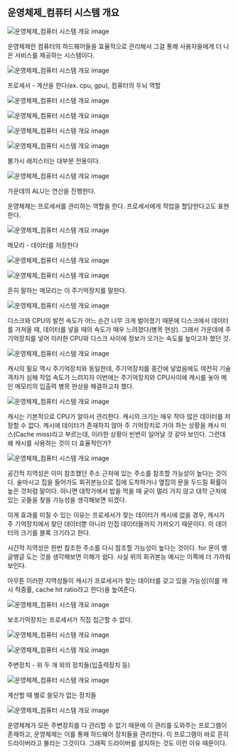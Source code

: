 ## 운영체제_컴퓨터 시스템 개요

![](https://slid-capture.s3.ap-northeast-2.amazonaws.com/public/capture_images/a361a522fd5247f88e9c5e82dc2ffb6f/992a2f63-345f-425b-a195-a841a9967630.png "운영체제_컴퓨터 시스템 개요 image")


운영체제란 컴퓨터의 하드웨어들을 효율적으로 관리해서 그걸 통해 사용자들에게 더 나은 서비스를 제공하는 시스템이다. 




![](https://slid-capture.s3.ap-northeast-2.amazonaws.com/public/capture_images/a361a522fd5247f88e9c5e82dc2ffb6f/526e6e27-0ff0-4214-be4f-58d389f1e29c.png "운영체제_컴퓨터 시스템 개요 image")


프로세서 - 계산을 한다(ex. cpu, gpu), 컴퓨터의 두뇌 역할

![](https://slid-capture.s3.ap-northeast-2.amazonaws.com/public/capture_images/a361a522fd5247f88e9c5e82dc2ffb6f/ca983430-f264-4c11-9ad7-f4c0ea3032b3.png "운영체제_컴퓨터 시스템 개요 image")

![](https://slid-capture.s3.ap-northeast-2.amazonaws.com/public/capture_images/a361a522fd5247f88e9c5e82dc2ffb6f/9059b760-9577-475a-aacb-34be65b816ec.png "운영체제_컴퓨터 시스템 개요 image")

![](https://slid-capture.s3.ap-northeast-2.amazonaws.com/public/capture_images/a361a522fd5247f88e9c5e82dc2ffb6f/ae3b4e53-6990-4072-a6f2-1b104f971e01.png "운영체제_컴퓨터 시스템 개요 image")

![](https://slid-capture.s3.ap-northeast-2.amazonaws.com/public/capture_images/a361a522fd5247f88e9c5e82dc2ffb6f/3a3c2cce-50c1-46fe-ba28-c0d3ece6860b.png "운영체제_컴퓨터 시스템 개요 image")


불가시 레지스터는 대부분 전용이다.

![](https://slid-capture.s3.ap-northeast-2.amazonaws.com/public/capture_images/a361a522fd5247f88e9c5e82dc2ffb6f/07fe8bc7-6136-403e-aa83-f6fb32a0cbde.png "운영체제_컴퓨터 시스템 개요 image")


가운데의 ALU는 연산을 진행한다.


운영체제는 프로세서를 관리하는 역할을 한다. 프로세서에게 작업을 할당한다고도 표현한다. 

![](https://slid-capture.s3.ap-northeast-2.amazonaws.com/public/capture_images/a361a522fd5247f88e9c5e82dc2ffb6f/ab2b1d64-e376-454d-a984-343a98d7bf19.png "운영체제_컴퓨터 시스템 개요 image")



메모리 - 데이터를 저장한다

![](https://slid-capture.s3.ap-northeast-2.amazonaws.com/public/capture_images/a361a522fd5247f88e9c5e82dc2ffb6f/07970632-2a23-4d01-93e6-9a6e02678dd4.png "운영체제_컴퓨터 시스템 개요 image")

![](https://slid-capture.s3.ap-northeast-2.amazonaws.com/public/capture_images/a361a522fd5247f88e9c5e82dc2ffb6f/277a0319-2853-4323-a284-aac3dc79c28e.png "운영체제_컴퓨터 시스템 개요 image")


흔히 말하는 메모리는 이 주기억장치를 말한다. 

![](https://slid-capture.s3.ap-northeast-2.amazonaws.com/public/capture_images/a361a522fd5247f88e9c5e82dc2ffb6f/897ebdce-2e76-47d3-8aa4-184466ed8dc0.png "운영체제_컴퓨터 시스템 개요 image")


디스크와 CPU의 발전 속도가 어느 순간 너무 크게 벌어졌기 때문에 디스크에서 데이터를 가져올 때, 데이터를 넣을 때의 속도가 매우 느려졌다(병목 현상). 그래서 가운데에 주기억장치를 넣어 이러한 CPU와 디스크 사이에 정보가 오가는 속도를 높이고자 했던 것.

![](https://slid-capture.s3.ap-northeast-2.amazonaws.com/public/capture_images/a361a522fd5247f88e9c5e82dc2ffb6f/f5aee846-997f-456c-8802-faff9c335910.png "운영체제_컴퓨터 시스템 개요 image")


캐시의 필요 역시 주기억장치와 동일한데, 주기억장치를 중간에 넣었음에도 여전히 기술 격차가 심해 작업 속도가 느려지자 이번에는 주기억장치와 CPU사이에 캐시를 놓아 메인 메모리의 입출력 병목 현상을 해결하고자 했다. 

![](https://slid-capture.s3.ap-northeast-2.amazonaws.com/public/capture_images/a361a522fd5247f88e9c5e82dc2ffb6f/cd10bc43-c123-406f-8ed0-2d7eec378232.png "운영체제_컴퓨터 시스템 개요 image")


캐시는 기본적으로 CPU가 알아서 관리한다. 캐시의 크기는 매우 작아 많은 데이터를 저장할 수 없다. 캐시에 데이터가 존재하지 않아 주 기억장치로 가야 하는 상황을 캐시 미스(Cache miss)라고 부르는데, 이러한 상황이 빈번히 일어날 것 같아 보인다. 그런데 왜 캐시를 사용하는 것이 더 효율적인가?

![](https://slid-capture.s3.ap-northeast-2.amazonaws.com/public/capture_images/a361a522fd5247f88e9c5e82dc2ffb6f/634b7fbc-c2b5-4839-ad70-72441f52b137.png "운영체제_컴퓨터 시스템 개요 image")


공간적 지역성은 이미 참조했던 주소 근처에 있는 주소를 참조할 가능성이 높다는 것이다. 술마시고 집을 들어가도 회귀본능으로 집에 도착하거나 옆집의 문을 두드릴 확률이 높은 것처럼 말이다. 아니면 대학가에서 밥을 먹을 때 굳이 멀리 가지 않고 대학 근처에 있는 곳들을 찾을 가능성을 생각해보면 되겠다. 


이게 효과를 미칠 수 있는 이유는 프로세서가 찾는 데이터가 캐시에 없을 경우, 캐시가 주 기억장치에서 찾던 데이터뿐 아니라 인접 데이터들까지 가져오기 때문이다. 이 데이터의 크기를 블록 크기라고 한다. 


시간적 지역성은 한번 참조한 주소를 다시 참조할 가능성이 높다는 것이다. for 문이 뱅글뱅글 도는 것을 생각해보면 이해가 쉽다. 사실 위의 회귀본능 예시는 이쪽에 더 가까워 보인다. 


아무튼 이러한 지역성들이 캐시가 프로세서가 찾는 데이터를 갖고 있을 가능성(이를 캐시 적중률, cache hit ratio라고 한다)을 높여준다.

![](https://slid-capture.s3.ap-northeast-2.amazonaws.com/public/capture_images/a361a522fd5247f88e9c5e82dc2ffb6f/50bc34a4-b03c-479e-bbba-3e5d48411b66.png "운영체제_컴퓨터 시스템 개요 image")


보조기억장치는 프로세서가 직접 접근할 수 없다. 

![](https://slid-capture.s3.ap-northeast-2.amazonaws.com/public/capture_images/a361a522fd5247f88e9c5e82dc2ffb6f/f20215f3-6f48-4b2d-a094-ec27cde74e67.png "운영체제_컴퓨터 시스템 개요 image")

![](https://slid-capture.s3.ap-northeast-2.amazonaws.com/public/capture_images/a361a522fd5247f88e9c5e82dc2ffb6f/bb338da7-c4cc-45b3-b055-c99231b7445e.png "운영체제_컴퓨터 시스템 개요 image")


주변장치 - 위 두 개 외의 장치들(입출력장치 등)

![](https://slid-capture.s3.ap-northeast-2.amazonaws.com/public/capture_images/a361a522fd5247f88e9c5e82dc2ffb6f/66d03624-24eb-45a4-b146-6db9e770e0d8.png "운영체제_컴퓨터 시스템 개요 image")


계산할 때 별로 쓸모가 없는 장치들

![](https://slid-capture.s3.ap-northeast-2.amazonaws.com/public/capture_images/a361a522fd5247f88e9c5e82dc2ffb6f/ba071309-a650-4fcb-a7e2-50d56227d5c1.png "운영체제_컴퓨터 시스템 개요 image")


운영체제가 모든 주변장치를 다 관리할 수 없기 때문에 이 관리를 도와주는 프로그램이 존재하고, 운영체제는 이를 통해 하드웨어 장치들을 관리한다. 이 프로그램이 바로 흔히 드라이버라고 불리는 그것이다. 그래픽 드라이버를 설치하는 것도 이런 이유 때문이다.



